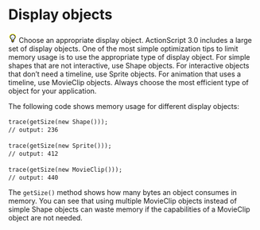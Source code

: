 # Display objects

![](../img/tip_help.png) Choose an appropriate display object. ActionScript 3.0
includes a large set of display objects. One of the most simple optimization
tips to limit memory usage is to use the appropriate type of display object. For
simple shapes that are not interactive, use Shape objects. For interactive
objects that don’t need a timeline, use Sprite objects. For animation that uses
a timeline, use MovieClip objects. Always choose the most efficient type of
object for your application.

The following code shows memory usage for different display objects:

    trace(getSize(new Shape()));
    // output: 236
     
    trace(getSize(new Sprite()));
    // output: 412
     
    trace(getSize(new MovieClip()));
    // output: 440

The `getSize()` method shows how many bytes an object consumes in memory. You
can see that using multiple MovieClip objects instead of simple Shape objects
can waste memory if the capabilities of a MovieClip object are not needed.
